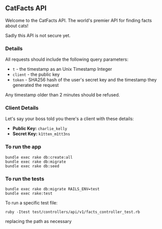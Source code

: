 ## CatFacts API

Welcome to the CatFacts API.  The world's premier API for finding facts about cats!

Sadly this API is not secure yet.  

### Details

All requests should include the following query parameters:

* `t` - the timestamp as an Unix Timestamp Integer
* `client` - the public key
* `token` - SHA256 hash of the user's secret key and the timestamp they generated the request

Any timestamp older than 2 minutes should be refused.

### Client Details

Let's say your boss told you there's a client with these details:

* **Public Key:** `charlie_kelly`
* **Secret Key:** `k1tten_m1tt3ns`


### To run the app

```
bundle exec rake db:create:all
bundle exec rake db:migrate
bundle exec rake db:seed
```

### To run the tests

```
bundle exec rake db:migrate RAILS_ENV=test
bundle exec rake:test
```
To run a specific test file:
```
ruby -Itest test/controllers/api/v1/facts_controller_test.rb
```

replacing the path as necessary
